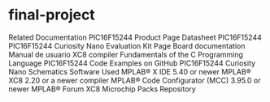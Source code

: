 # final-project
Related Documentation
PIC16F15244 Product Page
Datasheet PIC16F15244
PIC16F15244 Curiosity Nano Evaluation Kit Page
Board documentation
Manual de usuario XC8 compiler
Fundamentals of the C Programming Language
PIC16F15244 Code Examples on GitHub
PIC16F15244 Curiosity Nano Schematics
Software Used
MPLAB® X IDE 5.40 or newer
MPLAB® XC8 2.20 or a newer compiler
MPLAB® Code Configurator (MCC) 3.95.0 or newer
MPLAB® Forum XC8
Microchip Packs Repository

